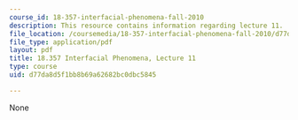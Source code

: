 ```yaml
---
course_id: 18-357-interfacial-phenomena-fall-2010
description: This resource contains information regarding lecture 11.
file_location: /coursemedia/18-357-interfacial-phenomena-fall-2010/d77da8d5f1bb8b69a62682bc0dbc5845_MIT18_357F10_Lecture11.pdf
file_type: application/pdf
layout: pdf
title: 18.357 Interfacial Phenomena, Lecture 11
type: course
uid: d77da8d5f1bb8b69a62682bc0dbc5845

---
```

None
